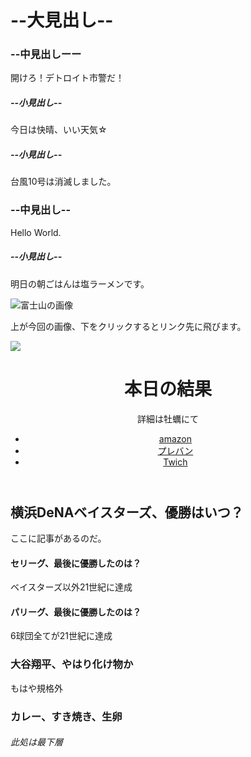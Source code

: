 <!DOCTYPE html>
<html lang="en">
<head>
  <meta charset="UTF-8">
  <meta name="viewport" content="width=device-width, initial-scale=1.0">
  <title>Document</title>
</head>
<body>
 <h1>--大見出し--</h1>

 <h3>--中見出しーー</h3>
  <p>開けろ！デトロイト市警だ！</p>

 <h5>--小見出し--</h5>
  <p>今日は快晴、いい天気☆</p>

 <h5>--小見出し--</h5>
  <p>台風10号は消滅しました。</p>

 <h3>--中見出し--</h3>
  <p>Hello World.</p>

 <h5>--小見出し--</h5>
  <P>明日の朝ごはんは塩ラーメンです。</P>

 <img src="https://resources.matcha-jp.com/old_thumbnails/720x2000/581.webp" alt="富士山の画像">
  <p>上が今回の画像、下をクリックするとリンク先に飛びます。</p>
 <a href="https://matcha-jp.com/jp/581" target="_blank"><img src="https://resources.matcha-jp.com/old_thumbnails/720x2000/581.webp">
 </a>

 <header>
  <h1>本日の結果</h1>
  <p>詳細は牡蠣にて</p>
  <nav>
   <ul>
    <li><a href="https://www.amazon.co.jp/ref=nav_logo">amazon</a></li>
    <li><a href="https://p-bandai.jp/">プレバン</a></li>
    <li><a href="https://www.twitch.tv/">Twich</a></li>
   </ul>
  </nav>
 </header>
  <article>
   <h1>横浜DeNAベイスターズ、優勝はいつ？</h1>
   <p>ここに記事があるのだ。</p>
  <section>
    <div>
     <h4>セリーグ、最後に優勝したのは？</h4>
     <p>ベイスターズ以外21世紀に達成</p>
     <h4>パリーグ、最後に優勝したのは？</h4>
     <p>6球団全てが21世紀に達成</p>
    </div>
  </section>
  </article>
 <main>
  <article>
   <h3>大谷翔平、やはり化け物か</h3>
   <p>もはや規格外</p>
  </article>
 </main>
 <aside>
  <h3>カレー、すき焼き、生卵</h3>
 </aside>
 <footer>
  <h6>此処は最下層</h6>
 </footer>
</body>
</html>
